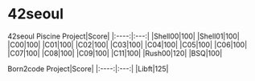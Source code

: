# 42seoul
42seoul
Piscine
Project|Score|
|:----:|:---:|
|Shell00|100|
|Shell01|100|
|C00|100|
|C01|100|
|C02|100|
|C03|100|
|C04|100|
|C05|100|
|C06|100|
|C07|100|
|C08|100|
|C09|100|
|C11|100|
|Rush00|120|
|BSQ|100|


Born2code
Project|Score|
|:----:|:---:|
|Libft|125|
